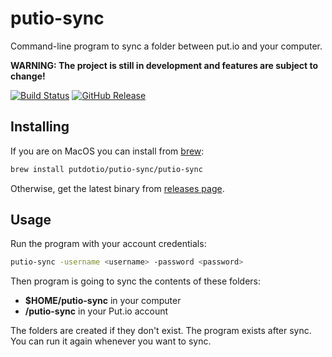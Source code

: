 putio-sync
==========

Command-line program to sync a folder between put.io and your computer.

**WARNING: The project is still in development and features are subject to change!**

[![Build Status](https://travis-ci.org/putdotio/putio-sync.svg?branch=v2)](https://travis-ci.org/putdotio/putio-sync)
[![GitHub Release](https://img.shields.io/github/release/putdotio/putio-sync.svg)](https://github.com/putdotio/putio-sync/releases)

Installing
----------

If you are on MacOS you can install from [brew](https://brew.sh/):
```sh
brew install putdotio/putio-sync/putio-sync
```

Otherwise, get the latest binary from [releases page](https://github.com/putdotio/putio-sync/releases).

Usage
-----

Run the program with your account credentials:
```sh
putio-sync -username <username> -password <password>
```

Then program is going to sync the contents of these folders:
- **$HOME/putio-sync** in your computer
- **/putio-sync** in your Put.io account

The folders are created if they don't exist.
The program exists after sync.
You can run it again whenever you want to sync.
